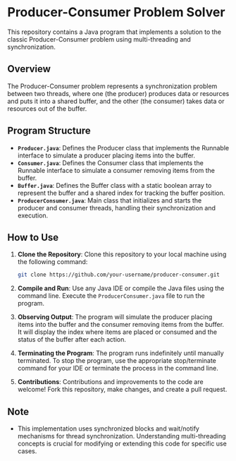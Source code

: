 # Producer-Consumer Problem Solver

This repository contains a Java program that implements a solution to the classic Producer-Consumer problem using multi-threading and synchronization.

## Overview

The Producer-Consumer problem represents a synchronization problem between two threads, where one (the producer) produces data or resources and puts it into a shared buffer, and the other (the consumer) takes data or resources out of the buffer.

## Program Structure

- **`Producer.java`**: Defines the Producer class that implements the Runnable interface to simulate a producer placing items into the buffer.
- **`Consumer.java`**: Defines the Consumer class that implements the Runnable interface to simulate a consumer removing items from the buffer.
- **`Buffer.java`**: Defines the Buffer class with a static boolean array to represent the buffer and a shared index for tracking the buffer position.
- **`ProducerConsumer.java`**: Main class that initializes and starts the producer and consumer threads, handling their synchronization and execution.

## How to Use

1. **Clone the Repository**: Clone this repository to your local machine using the following command:
    ```bash
    git clone https://github.com/your-username/producer-consumer.git
    ```

2. **Compile and Run**: Use any Java IDE or compile the Java files using the command line. Execute the `ProducerConsumer.java` file to run the program.

3. **Observing Output**: The program will simulate the producer placing items into the buffer and the consumer removing items from the buffer. It will display the index where items are placed or consumed and the status of the buffer after each action.

4. **Terminating the Program**: The program runs indefinitely until manually terminated. To stop the program, use the appropriate stop/terminate command for your IDE or terminate the process in the command line.

5. **Contributions**: Contributions and improvements to the code are welcome! Fork this repository, make changes, and create a pull request.

## Note

- This implementation uses synchronized blocks and wait/notify mechanisms for thread synchronization. Understanding multi-threading concepts is crucial for modifying or extending this code for specific use cases.
